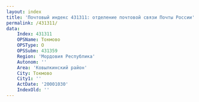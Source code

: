```yaml
---
layout: index
title: 'Почтовый индекс 431311: отделение почтовой связи Почты России'
permalink: /431311/
data:
    Index: 431311
    OPSName: Токмово
    OPSType: О
    OPSSubm: 431359
    Region: 'Мордовия Республика'
    Autonom: ''
    Area: 'Ковылкинский район'
    City: Токмово
    City1: ''
    ActDate: '20001030'
    IndexOld: ''
---
```

